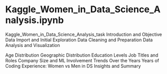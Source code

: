 # Kaggle_Women_in_Data_Science_Analysis.ipynb
Kaggle_Women_in_Data_Science_Analysis_task
Introduction and Objective Data Import and Initial Exploration Data Cleaning and Preparation Data Analysis and Visualization

Age Distribution
Geographic Distribution
Education Levels
Job Titles and Roles
Company Size and ML Involvement
Trends Over the Years
Years of Coding Experience: Women vs Men in DS
Insights and Summary

